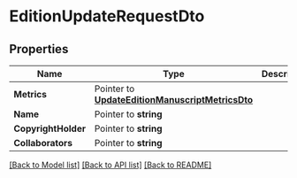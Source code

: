 # EditionUpdateRequestDto

## Properties

Name | Type | Description | Notes
------------ | ------------- | ------------- | -------------
**Metrics** | Pointer to [**UpdateEditionManuscriptMetricsDto**](UpdateEditionManuscriptMetricsDTO.md) |  | [optional] 
**Name** | Pointer to **string** |  | [optional] 
**CopyrightHolder** | Pointer to **string** |  | [optional] 
**Collaborators** | Pointer to **string** |  | [optional] 

[[Back to Model list]](../README.md#documentation-for-models) [[Back to API list]](../README.md#documentation-for-api-endpoints) [[Back to README]](../README.md)


